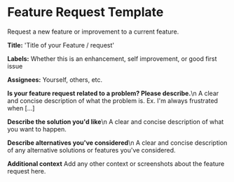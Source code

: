 
# Feature Request Template

Request a new feature or improvement to a current feature.

**Title:** 'Title of your Feature / request'

**Labels:** 
Whether this is an enhancement, self improvement, or good first issue

**Assignees:** 
Yourself, others, etc.

**Is your feature request related to a problem? Please describe.**\n
A clear and concise description of what the problem is. Ex. I'm always frustrated when [...]

**Describe the solution you'd like**\n
A clear and concise description of what you want to happen.

**Describe alternatives you've considered**\n
A clear and concise description of any alternative solutions or features you've considered.

**Additional context**
Add any other context or screenshots about the feature request here.
